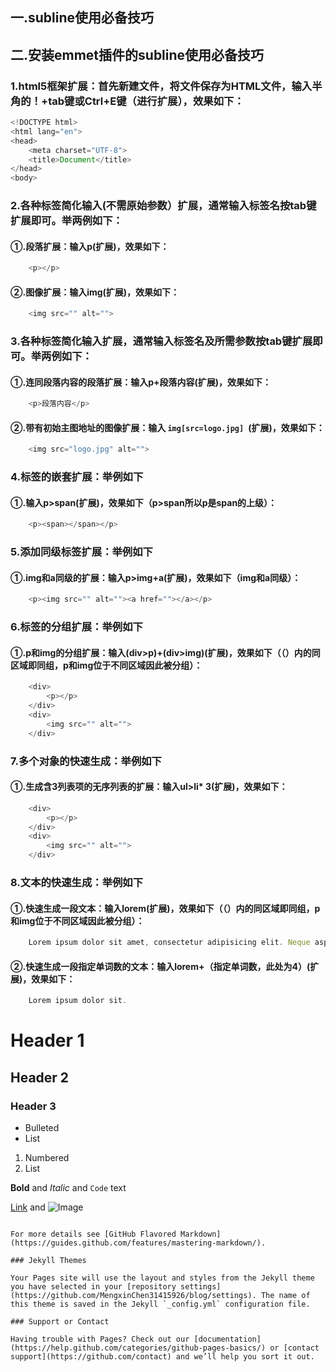 ## 一.subline使用必备技巧
## 二.安装emmet插件的subline使用必备技巧
### 1.html5框架扩展：首先新建文件，将文件保存为HTML文件，输入半角的！+tab键或Ctrl+E键（进行扩展），效果如下：
```javascript
<!DOCTYPE html>
<html lang="en">
<head>
	<meta charset="UTF-8">
	<title>Document</title>
</head>
<body>
```
### 2.各种标签简化输入(不需原始参数）扩展，通常输入标签名按tab键扩展即可。举两例如下：
#### ①.段落扩展：输入p(扩展)，效果如下：
```javascript
	<p></p>
```
#### ②.图像扩展：输入img(扩展)，效果如下：
```javascript
	<img src="" alt="">
```
### 3.各种标签简化输入扩展，通常输入标签名及所需参数按tab键扩展即可。举两例如下：
#### ①.连同段落内容的段落扩展：输入p+段落内容(扩展)，效果如下：
```javascript
	<p>段落内容</p>
```
#### ②.带有初始主图地址的图像扩展：输入 `img[src=logo.jpg] `(扩展)，效果如下：
```javascript
	<img src="logo.jpg" alt="">
```
### 4.标签的嵌套扩展：举例如下
#### ①.输入p>span(扩展)，效果如下（p>span所以p是span的上级）：
```javascript
	<p><span></span></p>
```
### 5.添加同级标签扩展：举例如下
#### ①.img和a同级的扩展：输入p>img+a(扩展)，效果如下（img和a同级）：
```javascript
	<p><img src="" alt=""><a href=""></a></p>
```
### 6.标签的分组扩展：举例如下
#### ①.p和img的分组扩展：输入(div>p)+(div>img)(扩展)，效果如下（（）内的同区域即同组，p和img位于不同区域因此被分组）：
```javascript
	<div>
		<p></p>
	</div>
	<div>
		<img src="" alt="">
	</div>
```
### 7.多个对象的快速生成：举例如下
#### ①.生成含3列表项的无序列表的扩展：输入ul>li* 3(扩展)，效果如下：
```javascript
	<div>
		<p></p>
	</div>
	<div>
		<img src="" alt="">
	</div>
```
### 8.文本的快速生成：举例如下
#### ①.快速生成一段文本：输入lorem(扩展)，效果如下（（）内的同区域即同组，p和img位于不同区域因此被分组）：
```javascript
	Lorem ipsum dolor sit amet, consectetur adipisicing elit. Neque aspernatur inventore maiores aut, fugit blanditiis tempora, ipsam incidunt impedit sequi quisquam vero quis eum quia quos voluptas fugiat ab deserunt!
```
#### ②.快速生成一段指定单词数的文本：输入lorem+（指定单词数，此处为4）(扩展)，效果如下：
```javascript
	Lorem ipsum dolor sit.
```


# Header 1
## Header 2
### Header 3

- Bulleted
- List

1. Numbered
2. List

**Bold** and _Italic_ and `Code` text

[Link](url) and ![Image](src)
```

For more details see [GitHub Flavored Markdown](https://guides.github.com/features/mastering-markdown/).

### Jekyll Themes

Your Pages site will use the layout and styles from the Jekyll theme you have selected in your [repository settings](https://github.com/MengxinChen31415926/blog/settings). The name of this theme is saved in the Jekyll `_config.yml` configuration file.

### Support or Contact

Having trouble with Pages? Check out our [documentation](https://help.github.com/categories/github-pages-basics/) or [contact support](https://github.com/contact) and we’ll help you sort it out.
